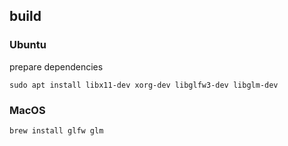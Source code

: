 ## build
### Ubuntu
prepare dependencies
```shell
sudo apt install libx11-dev xorg-dev libglfw3-dev libglm-dev
```

### MacOS
```shell
brew install glfw glm
```